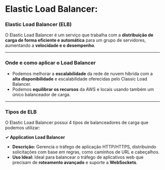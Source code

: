 # Elastic Load Balancer:

### **Elastic Load Balancer (ELB)**

O Elastic Load Balancer é um serviço que trabalha com a **distribuição de carga de forma eficiente e automática** para um grupo de servidores, aumentando a **velocidade e o desempenho**.

---

### **Onde e como aplicar o Load Balancer**
- Podemos melhorar a **escalabilidade** da rede de nuvem híbrida com a **alta disponibilidade** e escalabilidade oferecidas pelo Classic Load Balancer.  
- Podemos **equilibrar os recursos** da AWS e locais usando também um único balanceador de carga.

---

### **Tipos de ELB**
O Elastic Load Balancer possui 4 tipos de balanceadores de carga que podemos utilizar:

**✓ Application Load Balancer**  
- **Descrição:** Gerencia o tráfego de aplicação HTTP/HTTPS, distribuindo solicitações com base em regras, como caminhos de URL e cabeçalhos.  
- **Uso Ideal:** Ideal para balancear o tráfego de aplicativos web que precisam de **roteamento avançado** e suporte a **WebSockets**.
